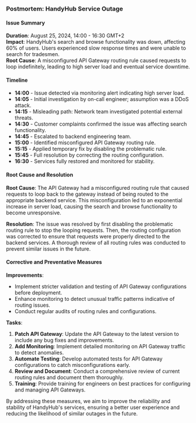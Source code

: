 ### Postmortem: HandyHub Service Outage

#### Issue Summary
**Duration**: August 25, 2024, 14:00 - 16:30 GMT+2  
**Impact**: HandyHub's search and browse functionality was down, affecting 60% of users. Users experienced slow response times and were unable to search for tradesmen.  
**Root Cause**: A misconfigured API Gateway routing rule caused requests to loop indefinitely, leading to high server load and eventual service downtime.

#### Timeline
- **14:00** - Issue detected via monitoring alert indicating high server load.
- **14:05** - Initial investigation by on-call engineer; assumption was a DDoS attack.
- **14:15** - Misleading path: Network team investigated potential external threats.
- **14:30** - Customer complaints confirmed the issue was affecting search functionality.
- **14:45** - Escalated to backend engineering team.
- **15:00** - Identified misconfigured API Gateway routing rule.
- **15:15** - Applied temporary fix by disabling the problematic rule.
- **15:45** - Full resolution by correcting the routing configuration.
- **16:30** - Services fully restored and monitored for stability.

#### Root Cause and Resolution
**Root Cause**: The API Gateway had a misconfigured routing rule that caused requests to loop back to the gateway instead of being routed to the appropriate backend service. This misconfiguration led to an exponential increase in server load, causing the search and browse functionality to become unresponsive.

**Resolution**: The issue was resolved by first disabling the problematic routing rule to stop the looping requests. Then, the routing configuration was corrected to ensure that requests were properly directed to the backend services. A thorough review of all routing rules was conducted to prevent similar issues in the future.

#### Corrective and Preventative Measures
**Improvements**:
- Implement stricter validation and testing of API Gateway configurations before deployment.
- Enhance monitoring to detect unusual traffic patterns indicative of routing issues.
- Conduct regular audits of routing rules and configurations.

**Tasks**:
1. **Patch API Gateway**: Update the API Gateway to the latest version to include any bug fixes and improvements.
2. **Add Monitoring**: Implement detailed monitoring on API Gateway traffic to detect anomalies.
3. **Automate Testing**: Develop automated tests for API Gateway configurations to catch misconfigurations early.
4. **Review and Document**: Conduct a comprehensive review of current routing rules and document them thoroughly.
5. **Training**: Provide training for engineers on best practices for configuring and managing API Gateways.

By addressing these measures, we aim to improve the reliability and stability of HandyHub's services, ensuring a better user experience and reducing the likelihood of similar outages in the future.
